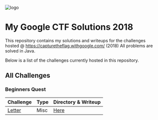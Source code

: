 ![logo](https://i.imgur.com/oSaH757.png "CTF")


# My Google CTF Solutions 2018

This repository contains my solutions and writeups for the challenges hosted @ https://capturetheflag.withgoogle.com/ (2018)
All problems are solved in Java.

Below is a list of the challenges currently hosted in this repository.

## All Challenges

### Beginners Quest
 
Challenge| Type | Directory & Writeup
----------|-------------------|----------
[Letter](https://capturetheflag.withgoogle.com/#beginners/misc-letter)|Misc|[Here](/beginner/letter)
